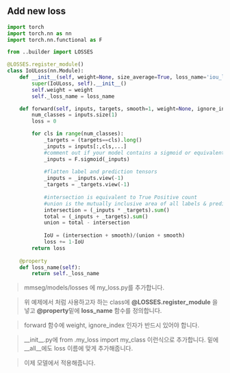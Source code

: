 ## Add new loss
``` Python
import torch
import torch.nn as nn
import torch.nn.functional as F

from ..builder import LOSSES

@LOSSES.register_module()
class IoULoss(nn.Module):
    def __init__(self, weight=None, size_average=True, loss_name='iou_loss'):
        super(IoULoss, self).__init__()
        self.weight = weight
        self._loss_name = loss_name

    def forward(self, inputs, targets, smooth=1, weight=None, ignore_index=None):
        num_classes = inputs.size(1)
        loss = 0

        for cls in range(num_classes):
            _targets = (targets==cls).long()
            _inputs = inputs[:,cls,...]
            #comment out if your model contains a sigmoid or equivalent activation layer
            _inputs = F.sigmoid(_inputs)       
            
            #flatten label and prediction tensors
            _inputs = _inputs.view(-1)
            _targets = _targets.view(-1)
            
            #intersection is equivalent to True Positive count
            #union is the mutually inclusive area of all labels & predictions 
            intersection = (_inputs * _targets).sum()
            total = (_inputs + _targets).sum()
            union = total - intersection 
            
            IoU = (intersection + smooth)/(union + smooth)
            loss += 1-IoU
        return loss
    
    @property
    def loss_name(self):
        return self._loss_name
```
>mmseg/models/losses 에 my_loss.py를 추가합니다.

>위 예제에서 처럼 사용하고자 하는 class에 **@LOSSES.register_module** 을 넣고 **@property**밑에 **loss_name** 함수를 정의합니다.

>forward 함수에 weight, ignore_index 인자가 반드시 있어야 합니다.

>  \_\_init\_\_.py에 from .my_loss import my_class 이런식으로 추가합니다.
밑에 \_\_all\_\_에도 loss 이름에 맞게 추가해줍니다.


> 이제 모델에서 적용해줍니다.

